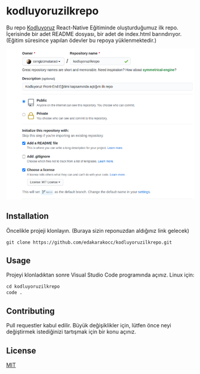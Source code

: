 # kodluyoruzilkrepo
Bu repo [Kodluyoruz](https://www.kodluyoruz.org/) React-Native Eğitiminde oluşturduğumuz ilk repo. İçerisinde bir adet README dosyası, bir adet de index.html barındırıyor.
(Eğitim süresince yapılan ödevler bu repoya yüklenmektedir.)

![Resim](https://github.com/Kodluyoruz/taskforce/blob/main/git/odev1/figures/github.png?raw=true)

## Installation
Öncelikle projeji klonlayın. (Buraya sizin reponuzdan aldığınız link gelecek)

```
git clone https://github.com/edakarakocc/kodluyoruzilkrepo.git
```

## Usage
Projeyi klonladıktan sonre Visual Studio Code programında açınız.
Linux için:

```
cd kodluyoruzilkrepo
code .
```

## Contributing

Pull requestler kabul edilir. Büyük değişiklikler için, lütfen önce neyi değiştirmek istediğinizi tartışmak için bir konu açınız.

## License

[MIT](https://choosealicense.com/)

